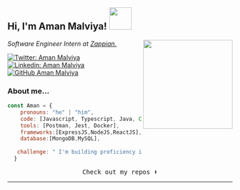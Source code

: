 <h2> Hi, I'm Aman Malviya! <img src="https://media.giphy.com/media/mGcNjsfWAjY5AEZNw6/giphy.gif" width="50"></h2>
<img align='right' src="https://media.giphy.com/media/jIgXf4hgbHCeKiXpvt/giphy.gif" width="200">
<p><em>Software Engineer Intern at <a href="https://www.linkedin.com/company/zappian-media/">Zappian.</a>
</em></p>

[![Twitter: Aman Malviya](https://img.shields.io/twitter/follow/Aman?style=social)](https://twitter.com/AmanMalviya258)
[![Linkedin: Aman Malviya ](https://img.shields.io/badge/-Aman-blue?style=flat-square&logo=Linkedin&logoColor=white&link=https://www.linkedin.com/in/amanmalviya258/)](https://www.linkedin.com/in/amanmalviya258/)
[![GitHub Aman Malviya](https://img.shields.io/github/followers/amanmalviya258?label=follow&style=social)](https://github.com/amanmalviya258)


### About me... 

```javascript
const Aman = {
    pronouns: "he" | "him",
    code: [Javascript, Typescript, Java, CSS, HTML],
    tools: [Postman, Jest, Docker],
    frameworks:[ExpressJS,NodeJS,ReactJS],
    database:[MongoDB,MySQL],
    
   challenge: " I'm building proficiency in NodeJS. "
  }
```

<p align="center"><samp>
Check out my repos ⬇️  
 </samp>
  </p>

---
